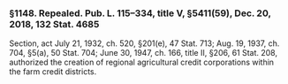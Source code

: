 ### §1148. Repealed. Pub. L. 115–334, title V, §5411(59), Dec. 20, 2018, 132 Stat. 4685 ###

Section, act July 21, 1932, ch. 520, §201(e), 47 Stat. 713; Aug. 19, 1937, ch. 704, §5(a), 50 Stat. 704; June 30, 1947, ch. 166, title II, §206, 61 Stat. 208, authorized the creation of regional agricultural credit corporations within the farm credit districts.